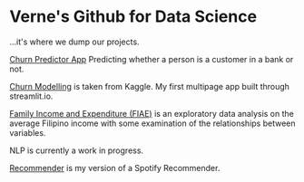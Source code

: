 # Verne's Github for Data Science
...it's where we dump our projects.

[Churn Predictor App](https://github.com/verneh/datasci/tree/master/ChurnPredictorApp) Predicting whether a person is a customer in a bank or not.

[Churn Modelling](https://github.com/verneh/datasci/tree/master/ChurnModelling) is taken from Kaggle. My first multipage app built through streamlit.io.

[Family Income and Expenditure (FIAE)](https://github.com/verneh/DataSci/tree/master/FIAE) is an exploratory data analysis on the average Filipino income with some examination of the relationships between variables.

NLP is currently a work in progress.

[Recommender](https://github.com/verneh/DataSci/tree/master/Recommender) is my version of a Spotify Recommender.
